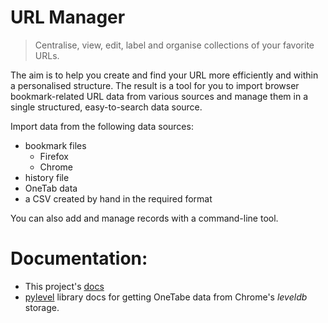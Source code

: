 # URL Manager
>Centralise, view, edit, label and organise collections of your favorite URLs.

The aim is to help you create and find your URL more efficiently and within a personalised structure. The result is a tool for you to import browser bookmark-related URL data from various sources and manage them in a single structured, easy-to-search data source.

Import data from the following data sources:

- bookmark files
    * Firefox
    * Chrome
- history file
- OneTab data
- a CSV created by hand in the required format

You can also add and manage records with a command-line tool.


# Documentation:

- This project's [docs](/docs)
- [pylevel](https://plyvel.readthedocs.io) library docs for getting OneTabe data from Chrome's _leveldb_ storage.
